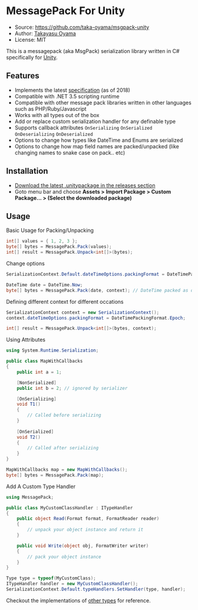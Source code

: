 # MessagePack For Unity

- Source: https://github.com/taka-oyama/msgpack-unity
- Author: [Takayasu Oyama](https://github.com/taka-oyama)
- License: MIT

This is a messagepack (aka MsgPack) serialization library written in C# specifically for [Unity](https://unity3d.com/unity).


## Features

- Implements the latest [specification](https://github.com/msgpack/msgpack/blob/master/spec.md) (as of 2018) 
- Compatible with .NET 3.5 scripting runtime
- Compatible with other message pack libraries written in other languages such as PHP/Ruby/Javascript
- Works with all types out of the box
- Add or replace custom serialization handler for any definable type
- Supports callback attributes `OnSerializing` `OnSerialized` `OnDeserializing` `OnDeserialized`
- Options to change how types like DateTime and Enums are serialized
- Options to change how map field names are packed/unpacked (like changing names to snake case on pack.. etc)

## Installation
- [Download the latest .unitypackage in the releases section](https://github.com/taka-oyama/msgpack-unity/releases) 
- Goto menu bar and choose **Assets > Import Package > Custom Package... > (Select the downloaded package)**

## Usage

Basic Usage for Packing/Unpacking

```cs
int[] values = { 1, 2, 3 };
byte[] bytes = MessagePack.Pack(values);
int[] result = MessagePack.Unpack<int[]>(bytes);
```

Change options

```cs
SerializationContext.Default.dateTimeOptions.packingFormat = DateTimePackingFormat.Epoch;

DateTime date = DateTime.Now;
byte[] bytes = MessagePack.Pack(date, context); // DateTime packed as double instead of Ext format.
```

Defining different context for different occations

```cs
SerializationContext context = new SerializationContext();
context.dateTimeOptions.packingFormat = DateTimePackingFormat.Epoch;

int[] result = MessagePack.Unpack<int[]>(bytes, context);
```

Using Attributes

```cs
using System.Runtime.Serialization;

public class MapWithCallbacks
{
    public int a = 1;

    [NonSerialized]
    public int b = 2; // ignored by serializer

    [OnSerializing]
    void T1()
    {
        // Called before serializing
    }
    
    [OnSerialized]
    void T2()
    {
        // Called after serializing
    }
}

MapWithCallbacks map = new MapWithCallbacks();
byte[] bytes = MessagePack.Pack(map);
```

Add A Custom Type Handler

```cs
using MessagePack;

public class MyCustomClassHandler : ITypeHandler
{
    public object Read(Format format, FormatReader reader)
    {
        // unpack your object instance and return it
    }

    public void Write(object obj, FormatWriter writer)
    {
        // pack your object instance
    }
}

Type type = typeof(MyCustomClass);
ITypeHandler handler = new MyCustomClassHandler();
SerializationContext.Default.typeHandlers.SetHandler(type, handler);
```

Checkout the implementations of [other types](https://github.com/taka-oyama/msgpack-unity/tree/master/Assets/Plugins/MessagePack/TypeHandlers) for reference.

